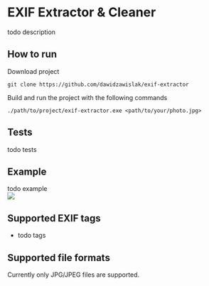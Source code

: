 # EXIF Extractor & Cleaner
todo description

## How to run
Download project
```
git clone https://github.com/dawidzawislak/exif-extractor
```
Build and run the project with the following commands
```
./path/to/project/exif-extractor.exe <path/to/your/photo.jpg>
```

## Tests
todo tests

## Example
todo example  
<img src="./resources/images/example.jpg">

## Supported EXIF tags
- todo tags

## Supported file formats
Currently only JPG/JPEG files are supported.
